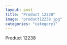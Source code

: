 ```yaml
---
layout: post
title: "Product 12238"
image: "product12238.jpg"
categories: "category1"
---
```

Product 12238
